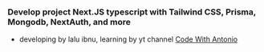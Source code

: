 ### Develop project Next.JS typescript with Tailwind CSS, Prisma, Mongodb, NextAuth, and more
* developing by lalu ibnu, learning by yt channel [Code With Antonio](https://www.youtube.com/watch?v=c_-b_isI4vg&list=LL&index=5&t=61s)